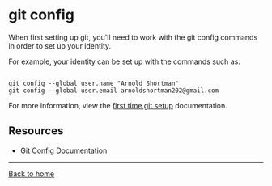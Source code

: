 # git config

When first setting up git, you'll need to work with the git config commands in order to set up your identity. 

For example, your identity can be set up with the commands such as:

```git

git config --global user.name "Arnold Shortman"
git config --global user.email arnoldshortman202@gmail.com

```

For more information, view the [first time git setup](https://git-scm.com/book/en/v2/Getting-Started-First-Time-Git-Setup) documentation.

## Resources

- [Git Config Documentation](https://git-scm.com/docs/git-config)

---

[Back to home](../README.md)